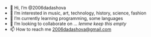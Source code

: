 - 👋 Hi, I’m @2006dadashova
- 👀 I’m interested in music, art, technology, history, science, fashion
- 🌱 I’m currently learning programming, some languages
- 💞️ I’m looking to collaborate on ... *lemme keep this empty*
- 📫 How to reach me 2006dadashova@gmail.com

<!---
2006dadashova/2006dadashova is a ✨ special ✨ repository because its `README.md` (this file) appears on your GitHub profile.
You can click the Preview link to take a look at your changes.
--->

